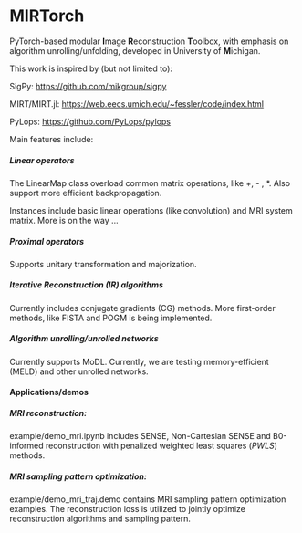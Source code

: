 # MIRTorch

PyTorch-based modular **I**mage **R**econstruction **T**oolbox, with emphasis on algorithm unrolling/unfolding, developed in University of **M**ichigan.

This work is inspired by (but not limited to):

SigPy: https://github.com/mikgroup/sigpy

MIRT/MIRT.jl: https://web.eecs.umich.edu/~fessler/code/index.html

PyLops: https://github.com/PyLops/pylops

Main features include: 

##### Linear operators

The LinearMap class overload common matrix operations, like +, - , *.  Also support more efficient backpropagation.

Instances include basic linear operations (like convolution) and MRI system matrix. More is on the way ...

##### Proximal operators

Supports unitary transformation and majorization.

##### Iterative Reconstruction (IR) algorithms

Currently includes conjugate gradients (CG) methods. More first-order methods, like FISTA and POGM is being implemented.

##### Algorithm unrolling/unrolled networks

Currently supports MoDL. Currently, we are testing memory-efficient (MELD) and other unrolled networks.

#### Applications/demos

##### MRI reconstruction: 

example/demo_mri.ipynb includes SENSE, Non-Cartesian SENSE and B0-informed reconstruction with penalized weighted least squares (*PWLS*) methods.

##### MRI sampling pattern optimization:

example/demo_mri_traj.demo contains MRI sampling pattern optimization examples. The reconstruction loss is utilized to jointly optimize reconstruction algorithms and sampling pattern.

